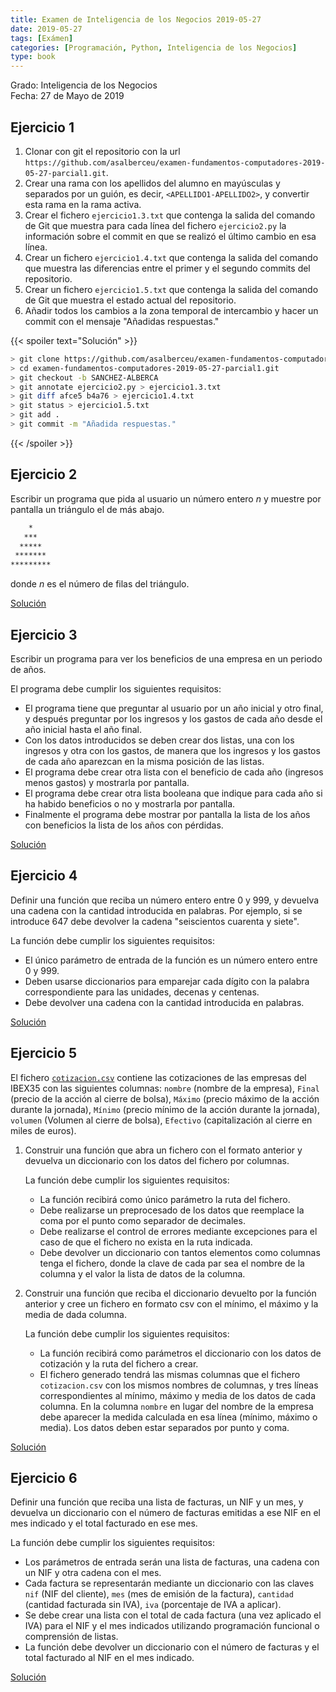 ```yaml
---
title: Examen de Inteligencia de los Negocios 2019-05-27
date: 2019-05-27
tags: [Exámen]
categories: [Programación, Python, Inteligencia de los Negocios]
type: book
---
```


Grado: Inteligencia de los Negocios  
Fecha: 27 de Mayo de 2019

## Ejercicio 1

1. Clonar con git el repositorio con la url `https://github.com/asalberceu/examen-fundamentos-computadores-2019-05-27-parcial1.git`.
2. Crear una rama con los apellidos del alumno en mayúsculas y separados por un guión, es decir, `<APELLIDO1-APELLIDO2>`, y convertir esta rama en la rama activa.
3. Crear el fichero `ejercicio1.3.txt` que contenga la salida del comando de Git que muestra para cada línea del fichero `ejercicio2.py` la información sobre el commit en que se realizó el último cambio en esa línea.
4. Crear un fichero `ejercicio1.4.txt` que contenga la salida del comando que muestra las diferencias entre el primer y el segundo commits del repositorio.
5. Crear un fichero `ejercicio1.5.txt` que contenga la salida del comando de Git que muestra el estado actual del repositorio.
6. Añadir todos los cambios a la zona temporal de intercambio y hacer un commit con el mensaje "Añadidas respuestas."

{{< spoiler text="Solución" >}} 
```sh
> git clone https://github.com/asalberceu/examen-fundamentos-computadores-2019-05-27-parcial1.git
> cd examen-fundamentos-computadores-2019-05-27-parcial1.git
> git checkout -b SANCHEZ-ALBERCA
> git annotate ejercicio2.py > ejercicio1.3.txt
> git diff afce5 b4a76 > ejercicio1.4.txt
> git status > ejercicio1.5.txt
> git add . 
> git commit -m "Añadida respuestas."
```
{{< /spoiler >}}

## Ejercicio 2

Escribir un programa que pida al usuario un número entero $n$ y muestre por pantalla un triángulo el de más abajo.

```sh
    * 
   ***
  *****
 *******
*********
```

donde $n$ es el número de filas del triángulo.

<a href="https://colab.research.google.com/github/asalber/aprendeconalf/blob/master/content/es/docencia/python/examenes/inteligencia-negocios/soluciones/examen-2019-05-27/ejercicio2.ipynb" class="btn btn-info" target="_blank">Solución</a>

## Ejercicio 3

Escribir un programa para ver los beneficios de una empresa en un periodo de años.

El programa debe cumplir los siguientes requisitos:

- El programa tiene que preguntar al usuario por un año inicial y otro final, y después preguntar por los ingresos y los gastos de cada año desde el año inicial hasta el año final.
- Con los datos introducidos se deben crear dos listas, una con los ingresos y otra con los gastos, de manera que los ingresos y los gastos de cada año aparezcan en la misma posición de las listas.
- El programa debe crear otra lista con el beneficio de cada año (ingresos menos gastos) y mostrarla por pantalla.
- El programa debe crear otra lista booleana que indique para cada año si ha habido beneficios o no y mostrarla por pantalla.
- Finalmente el programa debe mostrar por pantalla la lista de los años con beneficios la lista de los años con pérdidas.

<a href="https://colab.research.google.com/github/asalber/aprendeconalf/blob/master/content/es/docencia/python/examenes/inteligencia-negocios/soluciones/examen-2019-05-27/ejercicio3.ipynb" class="btn btn-info" target="_blank">Solución</a>

## Ejercicio 4

Definir una función que reciba un número entero entre 0 y 999, y devuelva una cadena con la cantidad introducida en palabras. Por ejemplo, si se introduce 647 debe devolver la cadena "seiscientos cuarenta y siete".

La función debe cumplir los siguientes requisitos:

- El único parámetro de entrada de la función es un número entero entre 0 y 999.
- Deben usarse diccionarios para emparejar cada dígito con la palabra correspondiente para las unidades, decenas y centenas.
- Debe devolver una cadena con la cantidad introducida en palabras.

<a href="https://colab.research.google.com/github/asalber/aprendeconalf/blob/master/content/es/docencia/python/examenes/inteligencia-negocios/soluciones/examen-2019-05-27/ejercicio4.ipynb" class="btn btn-info" target="_blank">Solución</a>

## Ejercicio 5

El fichero [`cotizacion.csv`](../soluciones/examen-2019-05-27/cotizacion.csv) contiene las cotizaciones de las empresas del IBEX35 con las siguientes columnas: `nombre` (nombre de la empresa), `Final` (precio de la acción al cierre de bolsa), `Máximo` (precio máximo de la acción durante la jornada), `Mínimo` (precio mínimo de la acción durante la jornada), `volumen` (Volumen al cierre de bolsa), `Efectivo` (capitalización al cierre en miles de euros).

1. Construir una función que abra un fichero con el formato anterior y devuelva un diccionario con los datos del fichero por columnas.

    La función debe cumplir los siguientes requisitos:

    - La función recibirá como único parámetro la ruta del fichero.
    - Debe realizarse un preprocesado de los datos que reemplace la coma por el punto como separador de decimales.
    - Debe realizarse el control de errores mediante excepciones para el caso de que el fichero no exista en la ruta indicada.
    - Debe devolver un diccionario con tantos elementos como columnas tenga el fichero, donde la clave de cada par sea el nombre de la columna y el valor la lista de datos de la columna.

2. Construir una función que reciba el diccionario devuelto por la función anterior y cree un fichero en formato csv con el mínimo, el máximo y la media de dada columna.

    La función debe cumplir los siguientes requisitos:

    - La función recibirá como parámetros el diccionario con los datos de cotización y la ruta del fichero a crear.
    - El fichero generado tendrá las mismas columnas que el fichero `cotizacion.csv` con los mismos nombres de columnas, y tres líneas correspondientes al mínimo, máximo y media de los datos de cada columna. En la columna `nombre` en lugar del nombre de la empresa debe aparecer la medida calculada en esa línea (mínimo, máximo o media). Los datos deben estar separados por punto y coma.

<a href="https://colab.research.google.com/github/asalber/aprendeconalf/blob/master/content/es/docencia/python/examenes/inteligencia-negocios/soluciones/examen-2019-05-27/ejercicio5.ipynb" class="btn btn-info" target="_blank">Solución</a>

## Ejercicio 6

Definir una función que reciba una lista de facturas, un NIF y un mes, y devuelva un diccionario con el número de facturas emitidas a ese NIF en el mes indicado y el total facturado en ese mes.

La función debe cumplir los siguientes requisitos:

- Los parámetros de entrada serán una lista de facturas, una cadena con un NIF y otra cadena con el mes.
- Cada factura se representarán mediante un diccionario con las claves `nif` (NIF del cliente), `mes` (mes de emisión de la factura), `cantidad` (cantidad facturada sin IVA), `iva` (porcentaje de IVA a aplicar).
- Se debe crear una lista con el total de cada factura (una vez aplicado el IVA) para el NIF y el mes indicados utilizando programación funcional o comprensión de listas.
- La función debe devolver un diccionario con el número de facturas y el total facturado al NIF en el mes indicado.

<a href="https://colab.research.google.com/github/asalber/aprendeconalf/blob/master/content/es/docencia/python/examenes/inteligencia-negocios/soluciones/examen-2019-05-27/ejercicio6.ipynb" class="btn btn-info" target="_blank">Solución</a>